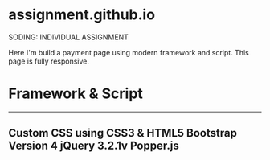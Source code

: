 # assignment.github.io

SODING: INDIVIDUAL ASSIGNMENT

Here I'm build a payment page using modern framework and script. This page is fully responsive.


# Framework  & Script
-----------------------------
Custom CSS using CSS3 & HTML5
Bootstrap Version 4
jQuery 3.2.1v
Popper.js
----------------------------

